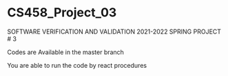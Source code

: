 # CS458_Project_03
SOFTWARE VERIFICATION AND VALIDATION 2021-2022 SPRING PROJECT # 3

Codes are Available in the master branch

You are able to run the code by react procedures 
